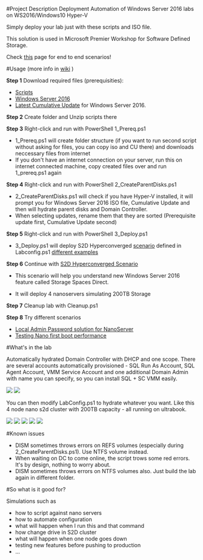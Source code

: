 #Project Description
 Deployment Automation of Windows Server 2016 labs on WS2016/Windows10 Hyper-V

 Simply deploy your lab just with these scripts and ISO file.

 This solution is used in Microsoft Premier Workshop for Software Defined Storage.
 
 Check [this](https://github.com/Microsoft/ws2016lab/tree/master/Scenarios) page for end to end scenarios!


#Usage (more info in [wiki](https://github.com/Microsoft/ws2016lab/wiki) )

**Step 1** Download required files (prerequisities):
* [Scripts](https://github.com/Microsoft/ws2016lab/blob/master/scripts.zip?raw=true)
* [Windows Server 2016](https://www.microsoft.com/en-us/evalcenter/evaluate-windows-server-2016) 
* [Latest Cumulative Update](http://catalog.update.microsoft.com/v7/site/Search.aspx?q=Cumulative%20Update%20for%20Windows%20Server%202016%20for%20x64-based%20Systems%20)  for Windows Server 2016.

**Step 2** Create folder and Unzip scripts there

**Step 3** Right-click and run with PowerShell 1_Prereq.ps1
 * 1_Prereq.ps1 will create folder structure (if you want to run second script without asking for files, you can copy iso and CU there) and downloads neccessary files from internet
 * If you don't have an internet connection on your server, run this on internet connected machine, copy created files over and run 1_prereq.ps1 again
 
**Step 4** Right-click and run with PowerShell 2_CreateParentDisks.ps1
 * 2_CreateParentDisks.ps1 will check if you have Hyper-V installed, it will prompt you for Windows Server 2016 ISO file, Cumulative Update and then will hydrate parent disks and Domain Controller.
 * When selecting updates, rename them that they are sorted (Prerequisite update first, Cumulative Update second)

**Step 5** Right-click and run with PowerShell 3_Deploy.ps1
 * 3_Deploy.ps1 will deploy S2D Hyperconverged [scenario](https://github.com/Microsoft/ws2016lab/tree/master/Scenarios) defined in Labconfig.ps1 [different examples](https://github.com/Microsoft/ws2016lab/blob/master/Scripts/LabConfig.ps1)
 
**Step 6** Continue with [S2D Hyperconverged Scenario](https://github.com/Microsoft/ws2016lab/tree/master/Scenarios/S2D%20Hyperconverged)

* This scenario will help you understand new Windows Server 2016 feature called Storage Spaces Direct.

* It will deploy 4 nanoservers simulating 200TB Storage

**Step 7** Cleanup lab with Cleanup.ps1

**Step 8** Try different scenarios
* [Local Admin Password solution for NanoServer](https://github.com/Microsoft/ws2016lab/tree/master/Scenarios/LAPS%20on%20Nano)
* [Testing Nano first boot performance](https://github.com/Microsoft/ws2016lab/tree/master/Scenarios/Testing%20Nano%20performance)

#What's in the lab

Automatically hydrated Domain Controller with DHCP and one scope. There are several accounts automatically provisioned - SQL Run As Account, SQL Agent Account,  VMM Service Account and one additional Domain Admin with name you can specify, so you can install SQL + SC VMM easily.

![](https://github.com/Microsoft/ws2016lab/blob/master/Docs/Screenshots/dhcp01.png)
![](https://github.com/Microsoft/ws2016lab/blob/master/Docs/Screenshots/ActiveDirectory01.png)

You can then modify LabConfig.ps1 to hydrate whatever you want. Like this 4 node nano s2d cluster with 200TB capacity - all running on ultrabook.

![](https://github.com/Microsoft/ws2016lab/blob/master/Docs/Screenshots/HVConsole01.png)
![](https://github.com/Microsoft/ws2016lab/blob/master/Docs/Screenshots/ServerManager01.png)
![](https://github.com/Microsoft/ws2016lab/blob/master/Docs/Screenshots/FCConsole01.png)
![](https://github.com/Microsoft/ws2016lab/blob/master/Docs/Screenshots/FCConsole02.png)
![](https://github.com/Microsoft/ws2016lab/blob/master/Docs/Screenshots/FCConsole03.png)

#Known issues

* DISM sometimes throws errors on REFS volumes (especially during 2_CreateParentDisks.ps1). Use NTFS volume instead.
* When waiting on DC to come online, the script trows some red errors. It's by design, nothing to worry about.
* DISM sometimes throws errors on NTFS volumes also. Just build the lab again in different folder.


#So what is it good for?

Simulations such as
* how to script against nano servers
* how to automate configuration
* what will happen when I run this and that command
* how change drive in S2D cluster
* what will happen when one node goes down
* testing new features before pushing to production
* ...
